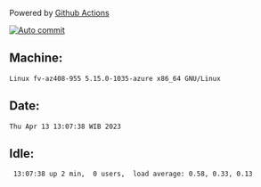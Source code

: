Powered by [Github Actions](https://github.com/features/actions)

[![Auto commit](https://github.com/hiage/workstation/workflows/Auto%20commit/badge.svg)](https://github.com/hiage/workstation/actions?query=workflow%3A%22Auto+commit%22)

## Machine:
```
Linux fv-az408-955 5.15.0-1035-azure x86_64 GNU/Linux
```
## Date:
```
Thu Apr 13 13:07:38 WIB 2023
```
## Idle:
```
 13:07:38 up 2 min,  0 users,  load average: 0.58, 0.33, 0.13
```
